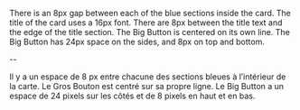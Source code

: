There is an 8px gap between each of the blue sections inside the card.
The title of the card uses a 16px font.
There are 8px between the title text and the edge of the title section.
The Big Button is centered on its own line.
The Big Button has 24px space on the sides, and 8px on top and bottom.

--

Il y a un espace de 8 px entre chacune des sections bleues à l’intérieur de la carte.
Le Gros Bouton est centré sur sa propre ligne.
Le Big Button a un espace de 24 pixels sur les côtés et de 8 pixels en haut et en bas.